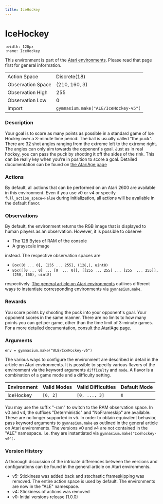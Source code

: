```yaml
---
title: IceHockey
---
```

# IceHockey

```{figure} ../../_static/videos/atari/ice_hockey.gif 
:width: 120px
:name: IceHockey
```

This environment is part of the <a href='..'>Atari environments</a>. Please read that page first for general information.

|                   |                                      |
|-------------------|--------------------------------------|
| Action Space      | Discrete(18)                         |
| Observation Space | (210, 160, 3)                        |
| Observation High  | 255                                  |
| Observation Low   | 0                                    |
| Import            | `gymnasium.make("ALE/IceHockey-v5")` | 

### Description
Your goal is to score as many points as possible in a standard game of Ice Hockey over a 3-minute time period. The ball is usually called "the puck".
There are 32 shot angles ranging from the extreme left to the extreme right. The angles can only aim towards the opponent's goal.
Just as in real hockey, you can pass the puck by shooting it off the sides of the rink. This can be really key when you're in position to score a goal.
 Detailed documentation can be found on [the AtariAge page](https://atariage.com/manual_html_page.php?SoftwareLabelID=241)

### Actions
By default, all actions that can be performed on an Atari 2600 are available in this environment.
Even if you use v0 or v4 or specify `full_action_space=False` during initialization, all actions 
will be available in the default flavor.


### Observations
By default, the environment returns the RGB image that is displayed to human players as an observation. However, it is
possible to observe
- The 128 Bytes of RAM of the console
- A grayscale image

instead. The respective observation spaces are
- `Box([0 ... 0], [255 ... 255], (128,), uint8)`
- `Box([[0 ... 0]
 ...
 [0  ... 0]], [[255 ... 255]
 ...
 [255  ... 255]], (250, 160), uint8)
`

respectively. [The general article on Atari environments](https://brosa.ca/blog/ale-release-v0.7) outlines different ways to instantiate corresponding environments
via `gymnasium.make`.


### Rewards
You score points by shooting the puck into your opponent's goal. Your opponent scores in the same manner.
There are no limits to how many points you can get per game, other than the time limit of 3-minute games.
For a more detailed documentation, consult [the AtariAge page](https://atariage.com/manual_html_page.php?SoftwareLabelID=241).

### Arguments

```
env = gymnasium.make("ALE/IceHockey-v5")
```

The various ways to configure the environment are described in detail in the article on Atari environments.
It is possible to specify various flavors of the environment via the keyword arguments `difficulty` and `mode`. 
A flavor is a combination of a game mode and a difficulty setting.

| Environment | Valid Modes | Valid Difficulties | Default Mode |
|-------------|-------------|--------------------|--------------|
| IceHockey   | `[0, 2]`    | `[0, ..., 3]`      | `0`          |

You may use the suffix "-ram" to switch to the RAM observation space. In v0 and v4, the suffixes "Deterministic" and "NoFrameskip" 
are available. These are no longer supported in v5. In order to obtain equivalent behavior, pass keyword arguments to `gymnasium.make` as outlined in 
the general article on Atari environments.
The versions v0 and v4 are not contained in the "ALE" namespace. I.e. they are instantiated via `gymnasium.make("Icehockey-v0")`.

### Version History
A thorough discussion of the intricate differences between the versions and configurations can be found in the
general article on Atari environments. 

* v5: Stickiness was added back and stochastic frameskipping was removed. The entire action space is used by default. The environments are now in the "ALE" namespace.
* v4: Stickiness of actions was removed
* v0: Initial versions release (1.0.0)
